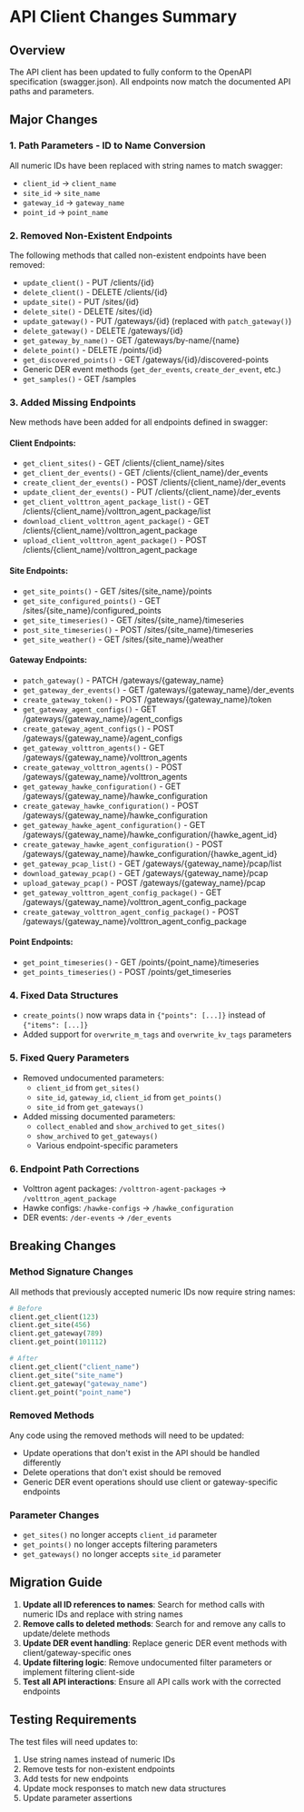 # API Client Changes Summary

## Overview
The API client has been updated to fully conform to the OpenAPI specification (swagger.json). All endpoints now match the documented API paths and parameters.

## Major Changes

### 1. Path Parameters - ID to Name Conversion
All numeric IDs have been replaced with string names to match swagger:
- `client_id` → `client_name`
- `site_id` → `site_name`
- `gateway_id` → `gateway_name`
- `point_id` → `point_name`

### 2. Removed Non-Existent Endpoints
The following methods that called non-existent endpoints have been removed:
- `update_client()` - PUT /clients/{id}
- `delete_client()` - DELETE /clients/{id}
- `update_site()` - PUT /sites/{id}
- `delete_site()` - DELETE /sites/{id}
- `update_gateway()` - PUT /gateways/{id} (replaced with `patch_gateway()`)
- `delete_gateway()` - DELETE /gateways/{id}
- `get_gateway_by_name()` - GET /gateways/by-name/{name}
- `delete_point()` - DELETE /points/{id}
- `get_discovered_points()` - GET /gateways/{id}/discovered-points
- Generic DER event methods (`get_der_events`, `create_der_event`, etc.)
- `get_samples()` - GET /samples

### 3. Added Missing Endpoints
New methods have been added for all endpoints defined in swagger:

#### Client Endpoints:
- `get_client_sites()` - GET /clients/{client_name}/sites
- `get_client_der_events()` - GET /clients/{client_name}/der_events
- `create_client_der_events()` - POST /clients/{client_name}/der_events
- `update_client_der_events()` - PUT /clients/{client_name}/der_events
- `get_client_volttron_agent_package_list()` - GET /clients/{client_name}/volttron_agent_package/list
- `download_client_volttron_agent_package()` - GET /clients/{client_name}/volttron_agent_package
- `upload_client_volttron_agent_package()` - POST /clients/{client_name}/volttron_agent_package

#### Site Endpoints:
- `get_site_points()` - GET /sites/{site_name}/points
- `get_site_configured_points()` - GET /sites/{site_name}/configured_points
- `get_site_timeseries()` - GET /sites/{site_name}/timeseries
- `post_site_timeseries()` - POST /sites/{site_name}/timeseries
- `get_site_weather()` - GET /sites/{site_name}/weather

#### Gateway Endpoints:
- `patch_gateway()` - PATCH /gateways/{gateway_name}
- `get_gateway_der_events()` - GET /gateways/{gateway_name}/der_events
- `create_gateway_token()` - POST /gateways/{gateway_name}/token
- `get_gateway_agent_configs()` - GET /gateways/{gateway_name}/agent_configs
- `create_gateway_agent_configs()` - POST /gateways/{gateway_name}/agent_configs
- `get_gateway_volttron_agents()` - GET /gateways/{gateway_name}/volttron_agents
- `create_gateway_volttron_agents()` - POST /gateways/{gateway_name}/volttron_agents
- `get_gateway_hawke_configuration()` - GET /gateways/{gateway_name}/hawke_configuration
- `create_gateway_hawke_configuration()` - POST /gateways/{gateway_name}/hawke_configuration
- `get_gateway_hawke_agent_configuration()` - GET /gateways/{gateway_name}/hawke_configuration/{hawke_agent_id}
- `create_gateway_hawke_agent_configuration()` - POST /gateways/{gateway_name}/hawke_configuration/{hawke_agent_id}
- `get_gateway_pcap_list()` - GET /gateways/{gateway_name}/pcap/list
- `download_gateway_pcap()` - GET /gateways/{gateway_name}/pcap
- `upload_gateway_pcap()` - POST /gateways/{gateway_name}/pcap
- `get_gateway_volttron_agent_config_package()` - GET /gateways/{gateway_name}/volttron_agent_config_package
- `create_gateway_volttron_agent_config_package()` - POST /gateways/{gateway_name}/volttron_agent_config_package

#### Point Endpoints:
- `get_point_timeseries()` - GET /points/{point_name}/timeseries
- `get_points_timeseries()` - POST /points/get_timeseries

### 4. Fixed Data Structures
- `create_points()` now wraps data in `{"points": [...]}` instead of `{"items": [...]}`
- Added support for `overwrite_m_tags` and `overwrite_kv_tags` parameters

### 5. Fixed Query Parameters
- Removed undocumented parameters:
  - `client_id` from `get_sites()`
  - `site_id`, `gateway_id`, `client_id` from `get_points()`
  - `site_id` from `get_gateways()`
- Added missing documented parameters:
  - `collect_enabled` and `show_archived` to `get_sites()`
  - `show_archived` to `get_gateways()`
  - Various endpoint-specific parameters

### 6. Endpoint Path Corrections
- Volttron agent packages: `/volttron-agent-packages` → `/volttron_agent_package`
- Hawke configs: `/hawke-configs` → `/hawke_configuration`
- DER events: `/der-events` → `/der_events`

## Breaking Changes

### Method Signature Changes
All methods that previously accepted numeric IDs now require string names:
```python
# Before
client.get_client(123)
client.get_site(456)
client.get_gateway(789)
client.get_point(101112)

# After
client.get_client("client_name")
client.get_site("site_name")
client.get_gateway("gateway_name")
client.get_point("point_name")
```

### Removed Methods
Any code using the removed methods will need to be updated:
- Update operations that don't exist in the API should be handled differently
- Delete operations that don't exist should be removed
- Generic DER event operations should use client or gateway-specific endpoints

### Parameter Changes
- `get_sites()` no longer accepts `client_id` parameter
- `get_points()` no longer accepts filtering parameters
- `get_gateways()` no longer accepts `site_id` parameter

## Migration Guide

1. **Update all ID references to names**: Search for method calls with numeric IDs and replace with string names
2. **Remove calls to deleted methods**: Search for and remove any calls to update/delete methods
3. **Update DER event handling**: Replace generic DER event methods with client/gateway-specific ones
4. **Update filtering logic**: Remove undocumented filter parameters or implement filtering client-side
5. **Test all API interactions**: Ensure all API calls work with the corrected endpoints

## Testing Requirements

The test files will need updates to:
1. Use string names instead of numeric IDs
2. Remove tests for non-existent endpoints
3. Add tests for new endpoints
4. Update mock responses to match new data structures
5. Update parameter assertions
